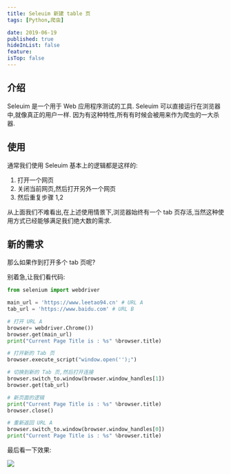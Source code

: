 ```yaml
---
title: Seleuim 新建 table 页
tags: [Python,爬虫]

date: 2019-06-19
published: true
hideInList: false
feature: 
isTop: false
---
```






## 介绍
Seleuim 是一个用于 Web 应用程序测试的工具. Seleuim 可以直接运行在浏览器中,就像真正的用户一样. 因为有这种特性,所有有时候会被用来作为爬虫的一大杀器.


## 使用

通常我们使用 Seleuim 基本上的逻辑都是这样的:

1.  打开一个网页
2.  关闭当前网页,然后打开另外一个网页
3.  然后重复步骤 1,2

从上面我们不难看出,在上述使用情景下,浏览器始终有一个 tab 页存活,当然这种使用方式已经能够满足我们绝大数的需求. 


## 新的需求

那么如果作到打开多个 tab 页呢?

别着急,让我们看代码:

```python
from selenium import webdriver

main_url = 'https://www.leetao94.cn' # URL A
tab_url = 'https://www.baidu.com' # URL B

# 打开 URL A
browser= webdriver.Chrome())
browser.get(main_url)
print("Current Page Title is : %s" %browser.title)

# 打开新的 Tab 页
browser.execute_script("window.open('');")

# 切换到新的 Tab 页,然后打开连接
browser.switch_to.window(browser.window_handles[1])
browser.get(tab_url)

# 新页面的逻辑
print("Current Page Title is : %s" %browser.title)
browser.close()

# 重新返回 URL A
browser.switch_to.window(browser.window_handles[0])
print("Current Page Title is : %s" %browser.title)
```

最后看一下效果:

![](http://ww1.sinaimg.cn/large/006wYWbGly1g46g2l4n38g31l01g8e81.gif)

